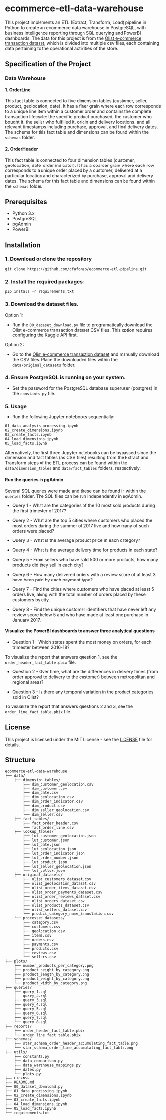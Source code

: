 # ecommerce-etl-data-warehouse
This project implements an ETL (Extract, Transform, Load) pipeline in Python to create an ecommerce data warehouse in PostgreSQL, with business intelligence reporting through SQL querying and PowerBI dashboards. The data for this project is from the [Olist e-commerce transaction dataset](https://www.kaggle.com/datasets/olistbr/brazilian-ecommerce), which is divided into multiple csv files, each containing data pertaining to the operational activities of the store.


## Specification of the Project

### Data Warehouse

#### 1. OrderLine

This fact table is connected to five dimension tables (customer, seller, product, geolocation, date). It has a finer grain where each row corresponds to a unique line item within a customer order and contains the complete transaction lifecycle: the specific product purchased, the customer who bought it, the seller who fulfilled it, origin and delivery locations, and all relevant timestamps including purchase, approval, and final delivery dates. The schema for this fact table and dimensions can be found within the `schemas` folder.

#### 2. OrderHeader

This fact table is connected to four dimension tables (customer, geolocation, date, order indicator). It has a coarser grain where each row corresponds to a unique order placed by a customer, delivered at a particular location and characterized by purchase, approval and delivery dates. The schema for this fact table and dimensions can be found within the `schemas` folder.


## Prerequisites

- Python 3.x
- PostgreSQL
- pgAdmin
- PowerBI


## Installation

### 1. Download or clone the repository

```git clone https://github.com/cfafonso/ecommerce-etl-pipeline.git```


### 2. Install the required packages:

```pip install -r requirements.txt```


### 3. Download the dataset files.

Option 1: 
- Run the `00_dataset_download.py` file to programatically download the [Olist e-commerce transaction dataset](https://www.kaggle.com/datasets/olistbr/brazilian-ecommerce) CSV files. This option requires configuring the Kaggle API first.


Option 2:

- Go to the [Olist e-commerce transaction dataset](https://www.kaggle.com/datasets/olistbr/brazilian-ecommerce) and manually download the CSV files. Place the downloaded files within the `data/original_datasets` folder.


### 4. Ensure PostgreSQL is running on your system.

- Set the password for the PostgreSQL database superuser (postgres) in the `constants.py` file.


### 5. Usage

- Run the following Jupyter notebooks sequentially:

```
01_data_analysis_processing.ipynb
02_create_dimensions.ipynb
03_create_facts.ipynb
04_load_dimensions.ipynb
05_load_facts.ipynb
```


Alternatively, the first three Jupyter notebooks can be bypassed since the dimension and fact tables (as CSV files) resulting from the Extract and Transform steps of the ETL process can be found within the ```data/dimension_tables``` and ```data/fact_tables``` folders, respectively.


#### Run the queries in pgAdmin

Several SQL queries were made and these can be found in within the `queries` folder. The SQL files can be run independently in pgAdmin.

- Query 1 - What are the categories of the 10 most sold products during the first trimester of 2017?

- Query 2 - What are the top 5 cities where customers who placed the most orders during the summer of 2017 live and how many of such orders were placed?

- Query 3 - What is the average product price in each category?

- Query 4 - What is the average delivery time for products in each state?

- Query 5 - From sellers who have sold 500 or more products, how many products did they sell in each city?

- Query 6 - How many delivered orders with a review score of at least 3 have been paid by each payment type?

- Query 7 - Find the cities where customers who have placed at least 5 orders live, along with the total number of orders placed by these customers by city.

- Query 8 - Find the unique customer identifiers that have never left any review score below 5 and who have made at least one purchase in January 2017.


#### Visualize the PowerBI dashboards to answer three analytical questions

- Question 1 - Which states spent the most money on orders, for each trimester between 2016-18?

To visualize the report that answers question 1, see the `order_header_fact_table.pbix` file.

- Question 2 - Over time, what are the differences in delivery times (from order approval to delivery to the customer) between metropolitan and regional areas?

- Question 3 - Is there any temporal variation in the product categories sold in Olist?

To visualize the report that answers questions 2 and 3, see the `order_line_fact_table.pbix` file.


## License

This project is licensed under the MIT License - see the [LICENSE](LICENSE) file for details.


## Structure

```
ecommerce-etl-data-warehouse
├── data/
    ├── dimension_tables/
        ├── dim_customer_geolocation.csv
        ├── dim_customer.csv
        ├── dim_date.csv
        ├── dim_geolocation.csv
        ├── dim_order_indicator.csv
        ├── dim_product.csv
        ├── dim_seller_geolocation.csv
        └── dim_seller.csv
    ├── fact_tables/
        ├── fact_order_header.csv
        └── fact_order_line.csv
    ├── lookup_tables/
        ├── lut_customer_geolocation.json
        ├── lut_customer.json
        ├── lut_date.json
        ├── lut_geolocation.json
        ├── lut_order_indicator.json
        ├── lut_order_number.json
        ├── lut_product.json
        ├── lut_seller_geolocation.json
        └── lut_seller.json
    ├── original_datasets/
        ├── olist_customers_dataset.csv
        ├── olist_geolocation_dataset.csv
        ├── olist_order_items_dataset.csv
        ├── olist_order_payments_dataset.csv
        ├── olist_order_reviews_dataset.csv
        ├── olist_orders_dataset.csv
        ├── olist_products_dataset.csv
        ├── olist_sellers_dataset.csv
        └── product_category_name_translation.csv
    └── processed_datasets/
        ├── category.csv
        ├── customers.csv
        ├── geolocation.csv
        ├── items.csv
        ├── orders.csv
        ├── payments.csv
        ├── products.csv
        ├── reviews.csv
        └── sellers.csv
├── plots/
    ├── number_products_per_category.png
    ├── product_height_by_category.png
    ├── product_length_by_category.png
    ├── product_weight_by_category.png
    └── product_width_by_category.png
├── queries/
    ├── query_1.sql
    ├── query_2.sql
    ├── query_3.sql
    ├── query_4.sql
    ├── query_5.sql
    ├── query_6.sql
    ├── query_7.sql
    └── query_8.sql
├── reports/
    ├── order_header_fact_table.pbix
    └── order_line_fact_table.pbix
├── schemas/
    ├── star_schema_order_header_accumulating_fact_table.png
    └── star_schema_order_line_accumulating_fact_table.png
├── utils/
    ├── constants.py
    ├── data_comparison.py
    ├── data_warehouse_mappings.py
    ├── dates.py
    └── plots.py
├── LICENSE
├── README.md
├── 00_dataset_download.py
├── 01_data_processing.ipynb
├── 02_create_dimensions.ipynb
├── 03_create_facts.ipynb
├── 04_load_dimensions.ipynb
├── 05_load_facts.ipynb
└── requirements.txt

